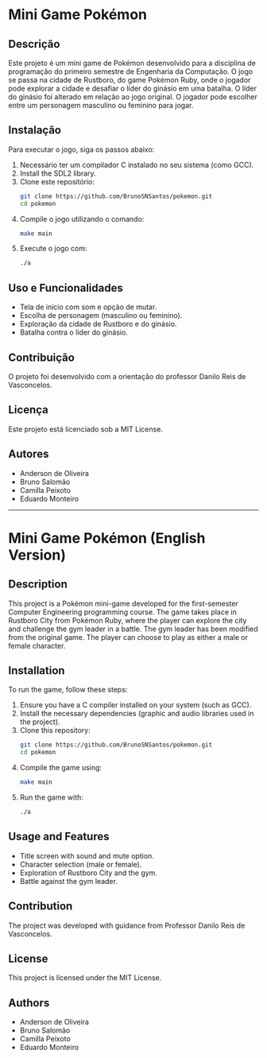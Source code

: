 # Mini Game Pokémon

## Descrição
Este projeto é um mini game de Pokémon desenvolvido para a disciplina de programação do primeiro semestre de Engenharia da Computação. O jogo se passa na cidade de Rustboro, do game Pokémon Ruby, onde o jogador pode explorar a cidade e desafiar o líder do ginásio em uma batalha. O líder do ginásio foi alterado em relação ao jogo original. O jogador pode escolher entre um personagem masculino ou feminino para jogar.

## Instalação
Para executar o jogo, siga os passos abaixo:

1. Necessário ter um compilador C instalado no seu sistema (como GCC).
2. Install the SDL2 library.
3. Clone este repositório:
   ```sh
   git clone https://github.com/BrunoSNSantos/pokemon.git
   cd pokemon
   ```
4. Compile o jogo utilizando o comando:
   ```sh
   make main
   ```
5. Execute o jogo com:
   ```sh
   ./a
   ```

## Uso e Funcionalidades
- Tela de início com som e opção de mutar.
- Escolha de personagem (masculino ou feminino).
- Exploração da cidade de Rustboro e do ginásio.
- Batalha contra o líder do ginásio.

## Contribuição
O projeto foi desenvolvido com a orientação do professor Danilo Reis de Vasconcelos.

## Licença
Este projeto está licenciado sob a MIT License.

## Autores
- Anderson de Oliveira
- Bruno Salomão
- Camilla Peixoto
- Eduardo Monteiro

---

# Mini Game Pokémon (English Version)

## Description
This project is a Pokémon mini-game developed for the first-semester Computer Engineering programming course. The game takes place in Rustboro City from Pokémon Ruby, where the player can explore the city and challenge the gym leader in a battle. The gym leader has been modified from the original game. The player can choose to play as either a male or female character.

## Installation
To run the game, follow these steps:

1. Ensure you have a C compiler installed on your system (such as GCC).
2. Install the necessary dependencies (graphic and audio libraries used in the project).
3. Clone this repository:
   ```sh
   git clone https://github.com/BrunoSNSantos/pokemon.git
   cd pokemon
   ```
4. Compile the game using:
   ```sh
   make main
   ```
5. Run the game with:
   ```sh
   ./a
   ```

## Usage and Features
- Title screen with sound and mute option.
- Character selection (male or female).
- Exploration of Rustboro City and the gym.
- Battle against the gym leader.

## Contribution
The project was developed with guidance from Professor Danilo Reis de Vasconcelos.

## License
This project is licensed under the MIT License.

## Authors
- Anderson de Oliveira
- Bruno Salomão
- Camilla Peixoto
- Eduardo Monteiro

